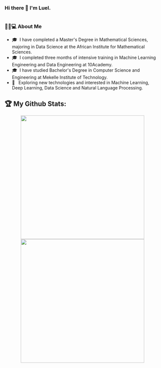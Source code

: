 ### Hi there 👋 I'm Luel.

<img src="https://komarev.com/ghpvc/?username=luelhagos&style=flat-square&color=blue" alt=""/>

### 👨🏻💻 About Me

- 🎓 &nbsp;I have completed a Master's Degree in Mathematical Sciences, majoring in Data Science at the African Institute for Mathematical Sciences.
- 🎓 &nbsp;I completed three months of intensive training in Machine Learning Engineering and Data Engineering at 10Academy.
- 🎓 &nbsp;I have studied Bachelor's Degree in Computer Science and Engineering at Mekelle Institute of Technology.
- 🤔 &nbsp; Exploring new technologies and interested in Machine Learning, Deep Learning, Data Science and Natural Language Processing.

<!--
**luelhagos/luelhagos** is a ✨ _special_ ✨ repository because its `README.md` (this file) appears on your GitHub profile.

Here are some ideas to get you started:

- 🔭 I’m currently working on ...
- 🌱 I’m currently learning ...
- 👯 I’m looking to collaborate on ...
- 🤔 I’m looking for help with ...
- 💬 Ask me about ...
- 📫 How to reach me: ...
- 😄 Pronouns: ...
- ⚡ Fun fact: ...
-->

## :trophy: My Github Stats:

<p align="center">
  <a href="https://github.com/luelhagos">
    <img width="400px" src="https://github-readme-stats-eight-theta.vercel.app/api?username=luelhagos&show_icons=true&theme=react&include_all_commits=true&count_private=true&hide_border=true&bg_color=060B0D"/>
    <img width="400px" src="https://github-readme-streak-stats.herokuapp.com?user=luelhagos&theme=black-ice&hide_border=true&stroke=0000&background=060B0D">
  </a>
</p>




